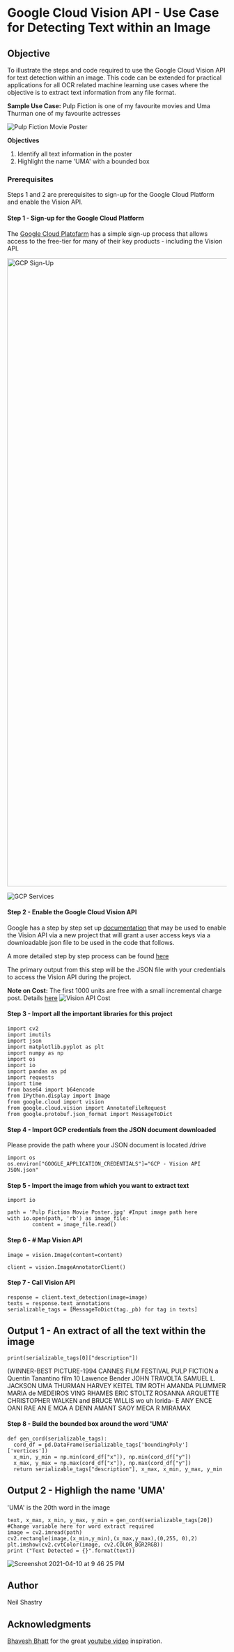 # Google Cloud Vision API - Use Case for Detecting Text within an Image

## Objective
To illustrate the steps and code required to use the Google Cloud Vision API for text detection within an image. This code can be extended for practical applications for all OCR related machine learning use cases where the objective is to extract text information from any file format.

**Sample Use Case:**
Pulp Fiction is one of my favourite movies and Uma Thurman one of my favourite actresses

![Pulp Fiction Movie Poster](https://user-images.githubusercontent.com/36125669/114271781-c4cb2280-9a45-11eb-8e4f-50f5a7cf5bd6.jpg)

**Objectives**
1. Identify all text information in the poster
2. Highlight the name 'UMA' with a bounded box

### Prerequisites
Steps 1 and 2 are prerequisites to sign-up for the Google Cloud Platform and enable the Vision API.

#### Step 1 - Sign-up for the Google Cloud Platform
The [Google Cloud Platofarm](https://cloud.google.com/free/?utm_source=google&utm_medium=cpc&utm_campaign=japac-HK-all-en-dr-bkws-all-all-trial-e-dr-1009882&utm_content=text-ad-none-none-DEV_c-CRE_255875986060-ADGP_Hybrid%20%7C%20BKWS%20-%20EXA%20%7C%20Txt%20~%20GCP%20~%20Trial_cloud%20-%20create%20account-KWID_43700007271914961-kwd-58031179117&userloc_9069537-network_g&utm_term=KW_create%20a%20google%20cloud%20account&gclid=EAIaIQobChMIi7SosOHy7wIV7dVMAh0OeQfNEAAYASAAEgLP_fD_BwE&gclsrc=aw.ds) has a simple sign-up process that allows access to the free-tier for many of their key products - including the Vision API.

<img width="1440" alt="GCP Sign-Up" src="https://user-images.githubusercontent.com/36125669/114258161-42b40d00-99f7-11eb-98ab-e2ee2623ef85.png">

![GCP Services](https://user-images.githubusercontent.com/36125669/114258231-b6561a00-99f7-11eb-8d4a-4fb010eaf9b8.png)

#### Step 2 - Enable the Google Cloud Vision API

Google has a step by step set up [documentation](https://cloud.google.com/vision/docs/before-you-begin) that may be used to enable the Vision API via a new project that will grant a user access keys via a downloadable json file to be used in the code that follows.

A more detailed step by step process can be found [here](https://daminion.net/docs/topics/auto-tagging/how-to-get-google-cloud-vision-api-key/)

The primary output from this step will be the JSON file with your credentials to access the Vision API during the project.

****Note on Cost:**** The first 1000 units are free with a small incremental charge post. Details [here](https://cloud.google.com/vision/pricing)
![Vision API Cost](https://user-images.githubusercontent.com/36125669/114270756-b4fd0f80-9a40-11eb-90ea-7c288d310580.jpeg)

#### Step 3 - Import all the important libraries for this project

```
import cv2
import imutils
import json
import matplotlib.pyplot as plt
import numpy as np
import os
import io
import pandas as pd
import requests
import time
from base64 import b64encode
from IPython.display import Image
from google.cloud import vision
from google.cloud.vision import AnnotateFileRequest
from google.protobuf.json_format import MessageToDict
```

#### Step 4 - Import GCP credentials from the JSON document downloaded

Please provide the path where your JSON document is located /drive

```
import os
os.environ["GOOGLE_APPLICATION_CREDENTIALS"]="GCP - Vision API JSON.json"
```

#### Step 5 - Import the image from which you want to extract text

```
import io

path = 'Pulp Fiction Movie Poster.jpg' #Input image path here
with io.open(path, 'rb') as image_file:
        content = image_file.read()
```

#### Step 6 - # Map Vision API

```
image = vision.Image(content=content)
```
```
client = vision.ImageAnnotatorClient()
```

#### Step 7 - Call Vision API

```
response = client.text_detection(image=image)
texts = response.text_annotations
serializable_tags = [MessageToDict(tag._pb) for tag in texts]
```

## Output 1 - An extract of all the text within the image

```
print(serializable_tags[0]["description"])
```
(WINNER-BEST PICTURE-1994 CANNES FILM FESTIVAL
PULP FICTION
a Quentin Tanantino film
10
Lawence Bender
JOHN TRAVOLTA
SAMUEL L. JACKSON
UMA THURMAN
HARVEY KEITEL
TIM ROTH
AMANDA PLUMMER
MARIA de MEDEIROS
VING RHAMES
ERIC STOLTZ
ROSANNA ARQUETTE
CHRISTOPHER WALKEN
and
BRUCE WILLIS
wo
uh lorida-
E ANY ENCE OANI RAE AN E MOA A
DENN AMANT
SAOY
MECA R
MIRAMAX

#### Step 8 - Build the bounded box around the word 'UMA'

```
def gen_cord(serializable_tags):
  cord_df = pd.DataFrame(serializable_tags['boundingPoly']['vertices'])
  x_min, y_min = np.min(cord_df["x"]), np.min(cord_df["y"])
  x_max, y_max = np.max(cord_df["x"]), np.max(cord_df["y"])
  return serializable_tags["description"], x_max, x_min, y_max, y_min
```

## Output 2 - Highligh the name 'UMA'
'UMA' is the 20th word in the image

```
text, x_max, x_min, y_max, y_min = gen_cord(serializable_tags[20]) #Change variable here for word extract required
image = cv2.imread(path)
cv2.rectangle(image,(x_min,y_min),(x_max,y_max),(0,255, 0),2)
plt.imshow(cv2.cvtColor(image, cv2.COLOR_BGR2RGB))
print ("Text Detected = {}".format(text))
```
![Screenshot 2021-04-10 at 9 46 25 PM](https://user-images.githubusercontent.com/36125669/114273610-538f6d80-9a4d-11eb-815b-071f843a33f6.jpeg)


## Author
Neil Shastry

## Acknowledgments

[Bhavesh Bhatt](https://github.com/bhattbhavesh91?tab=overview&from=2021-03-01&to=2021-03-31) for the great [youtube video](https://www.youtube.com/watch?v=tOVjjo8VJTs) inspiration.
